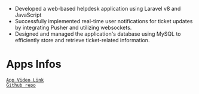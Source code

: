 - Developed a web-based helpdesk application using Laravel v8 and JavaScript
- Successfully implemented real-time user notifications for ticket updates by integrating Pusher and utilizing websockets.
- Designed and managed the application's database using MySQL to efficiently store and retrieve ticket-related information.
  <br/>

# Apps Infos

[`App Video Link`](https://drive.google.com/file/d/1l4ebi5VW3jFCqqFhx0nRWXktggJyJIGv/view)
<br/>
[`Github repo`](https://github.com/mohamedelazzouzi1997/helpdesk)
<br/>
